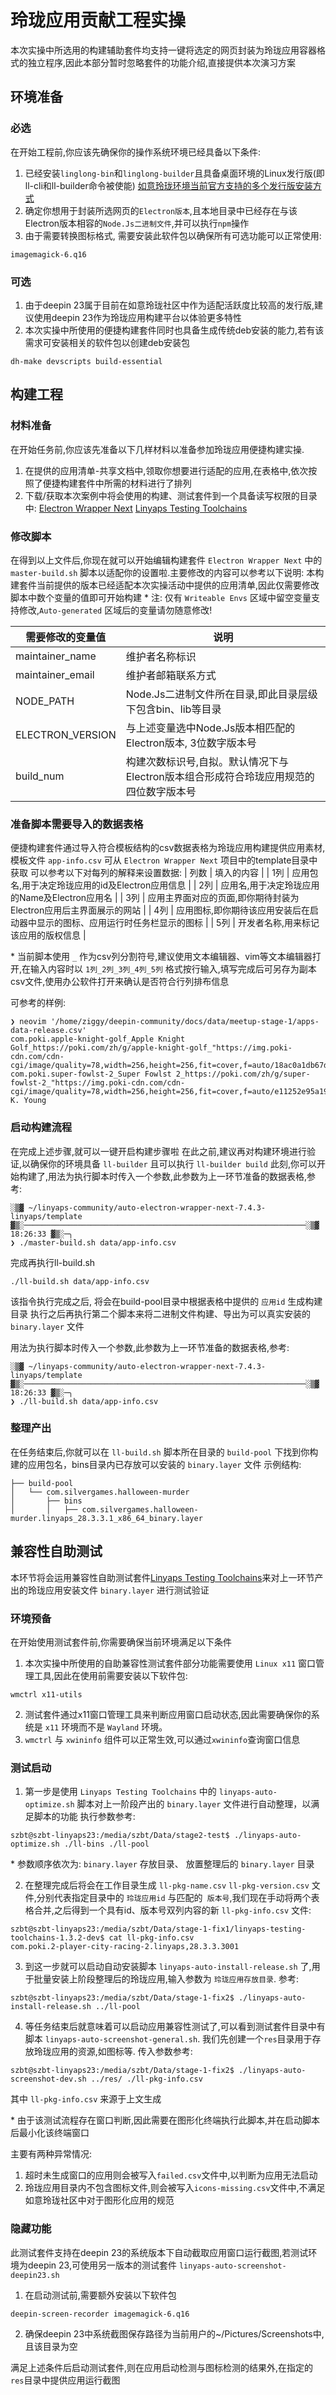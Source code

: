# 玲珑应用贡献工程实操
本次实操中所选用的构建辅助套件均支持一键将选定的网页封装为玲珑应用容器格式的独立程序,因此本部分暂时忽略套件的功能介绍,直接提供本次演习方案

## 环境准备
### 必选
在开始工程前,你应该先确保你的操作系统环境已经具备以下条件:
1. 已经安装`linglong-bin`和`linglong-builder`且具备桌面环境的Linux发行版(即ll-cli和ll-builder命令被使能)
[如意玲珑环境当前官方支持的多个发行版安装方式](https://linglong.dev/guide/start/install.html)
2. 确定你想用于封装所选网页的`Electron版本`,且本地目录中已经存在与该Electron版本相容的`Node.Js二进制文件`,并可以执行`npm`操作
3. 由于需要转换图标格式, 需要安装此软件包以确保所有可选功能可以正常使用:
```
imagemagick-6.q16 
```

### 可选
1. 由于deepin 23属于目前在如意玲珑社区中作为适配活跃度比较高的发行版,建议使用deepin 23作为玲珑应用构建平台以体验更多特性
2. 本次实操中所使用的便捷构建套件同时也具备生成传统deb安装的能力,若有该需求可安装相关的软件包以创建deb安装包
```
dh-make devscripts build-essential
```

## 构建工程
### 材料准备
在开始任务前,你应该先准备以下几样材料以准备参加玲珑应用便捷构建实操.
1. 在提供的应用清单-共享文档中,领取你想要进行适配的应用,在表格中,依次按照了便捷构建套件中所需的材料进行了排列
2. 下载/获取本次案例中将会使用的构建、测试套件到一个具备读写权限的目录中:
[Electron Wrapper Next](https://github.com/OpenAtom-Linyaps/sig-next-electron-wrapper)
[Linyaps Testing Toolchains](https://github.com/OpenAtom-Linyaps/sig-next-linyaps-testing-toolchains)

### 修改脚本
在得到以上文件后,你现在就可以开始编辑构建套件 `Electron Wrapper Next` 中的 `master-build.sh` 脚本以适配你的设置啦.主要修改的内容可以参考以下说明:
本构建套件当前提供的版本已经适配本次实操活动中提供的应用清单,因此仅需要修改脚本中数个变量的值即可开始构建
\* 注: 仅有 `Writeable Envs` 区域中留空变量支持修改,`Auto-generated` 区域后的变量请勿随意修改!

| 需要修改的变量值 | 说明 |
|---------|---------|
| maintainer_name | 维护者名称标识 |
| maintainer_email | 维护者邮箱联系方式 |
| NODE_PATH | Node.Js二进制文件所在目录,即此目录层级下包含bin、lib等目录 |
| ELECTRON_VERSION | 与上述变量选中Node.Js版本相匹配的Electron版本, 3位数字版本号 |
| build_num | 构建次数标识号,自拟。默认情况下与Electron版本组合形成符合玲珑应用规范的四位数字版本号 |

### 准备脚本需要导入的数据表格
便捷构建套件通过导入符合模板结构的csv数据表格为玲珑应用构建提供应用素材,模板文件 `app-info.csv` 可从 `Electron Wrapper Next` 项目中的template目录中获取
可以参考以下对每列的解释来设置数据:
| 列数 | 填入的内容 |
| 1列 | 应用包名,用于决定玲珑应用的id及Electron应用信息 |
| 2列 | 应用名,用于决定玲珑应用的Name及Electron应用名 |
| 3列 | 应用主界面对应的页面,即你期待封装为Electron应用后主界面展示的网站 |
| 4列 | 应用图标,即你期待该应用安装后在启动器中显示的图标、应用运行时任务栏显示的图标 |
| 5列 | 开发者名称,用来标记该应用的版权信息 |

\* 当前脚本使用 `_` 作为csv列分割符号,建议使用文本编辑器、vim等文本编辑器打开,在输入内容时以 `1列_2列_3列_4列_5列` 格式按行输入,填写完成后可另存为副本csv文件,使用办公软件打开来确认是否符合行列排布信息

可参考的样例:
```
❯ neovim '/home/ziggy/deepin-community/docs/data/meetup-stage-1/apps-data-release.csv' 
com.poki.apple-knight-golf_Apple Knight Golf_https://poki.com/zh/g/apple-knight-golf_"https://img.poki-cdn.com/cdn-cgi/image/quality=78,width=256,height=256,fit=cover,f=auto/18ac0a1db67de81059a244c39e3bba34.png"_Limitless
com.poki.super-fowlst-2_Super Fowlst 2_https://poki.com/zh/g/super-fowlst-2_"https://img.poki-cdn.com/cdn-cgi/image/quality=78,width=256,height=256,fit=cover,f=auto/e11252e95a1916483ac3dd76cecfa280.png"_Thomas K. Young
```

### 启动构建流程
在完成上述步骤,就可以一键开启构建步骤啦
在此之前,建议再对构建环境进行验证,以确保你的环境具备 `ll-builder` 且可以执行 `ll-builder build`
此刻,你可以开始构建了,用法为执行脚本时传入一个参数,此参数为上一环节准备的数据表格,参考:
```
░▒▓ ~/linyaps-community/auto-electron-wrapper-next-7.4.3-linyaps/template ▓▒░───────────────────────────────────────────────────────────────░▒▓ 18:26:33 ▓▒░─╮
❯ ./master-build.sh data/app-info.csv 
```
完成再执行ll-build.sh
```
./ll-build.sh data/app-info.csv
```

该指令执行完成之后, 将会在build-pool目录中根据表格中提供的 `应用id` 生成构建目录
执行之后再执行第二个脚本来将二进制文件构建、导出为可以真实安装的`binary.layer` 文件

用法为执行脚本时传入一个参数,此参数为上一环节准备的数据表格,参考:
```
░▒▓ ~/linyaps-community/auto-electron-wrapper-next-7.4.3-linyaps/template ▓▒░───────────────────────────────────────────────────────────────░▒▓ 18:26:33 ▓▒░─╮
❯ ./ll-build.sh data/app-info.csv 
```


### 整理产出
在任务结束后,你就可以在 `ll-build.sh` 脚本所在目录的 `build-pool` 下找到你构建的应用包名，bins目录内已存放可以安装的 `binary.layer` 文件
示例结构:
```
├── build-pool
│   └── com.silvergames.halloween-murder
│       ├── bins
│       │   ├── com.silvergames.halloween-murder.linyaps_28.3.3.1_x86_64_binary.layer
```

## 兼容性自助测试
本环节将会运用兼容性自助测试套件[Linyaps Testing Toolchains](https://github.com/OpenAtom-Linyaps/sig-next-linyaps-testing-toolchains)来对上一环节产出的玲珑应用安装文件 `binary.layer` 进行测试验证

### 环境预备
在开始使用测试套件前,你需要确保当前环境满足以下条件
1. 本次实操中所使用的自助兼容性测试套件部分功能需要使用 `Linux x11` 窗口管理工具,因此在使用前需要安装以下软件包:
```
wmctrl x11-utils
```
2. 测试套件通过x11窗口管理工具来判断应用窗口启动状态,因此需要确保你的系统是 `x11` 环境而不是 `Wayland` 环境。
3. `wmctrl` 与 `xwininfo` 组件可以正常生效,可以通过`xwininfo`查询窗口信息

### 测试启动
1. 第一步是使用 `Linyaps Testing Toolchains` 中的 `linyaps-auto-optimize.sh` 脚本对上一阶段产出的 `binary.layer` 文件进行自动整理，以满足脚本的功能
执行参数参考:
```
szbt@szbt-linyaps23:/media/szbt/Data/stage2-test$ ./linyaps-auto-optimize.sh ./ll-bins ./ll-pool

```

\* 参数顺序依次为: `binary.layer` 存放目录、 放置整理后的 `binary.layer` 目录

2. 在整理完成后将会在工作目录生成 `ll-pkg-name.csv` `ll-pkg-version.csv` 文件,分别代表指定目录中的 `玲珑应用id` 与匹配的` 版本号`,我们现在手动将两个表格合并,之后得到一个具有id、版本号双列内容的新 `ll-pkg-info.csv` 文件:
```
szbt@szbt-linyaps23:/media/szbt/Data/stage-1-fix1/linyaps-testing-toolchains-1.3.2-dev$ cat ll-pkg-info.csv
com.poki.2-player-city-racing-2.linyaps,28.3.3.3001
```

3. 到这一步就可以启动自动安装脚本 `linyaps-auto-install-release.sh` 了,用于批量安装上阶段整理后的玲珑应用,输入参数为 `玲珑应用存放目录`.
参考:
```
szbt@szbt-linyaps23:/media/szbt/Data/stage-1-fix2$ ./linyaps-auto-install-release.sh ../ll-pool
```

4. 等任务结束后就意味着可以启动应用兼容性测试了,可以看到测试套件目录中有脚本 `linyaps-auto-screenshot-general.sh`.
我们先创建一个`res`目录用于存放玲珑应用的资源,如图标等.
传入参数参考:
```
szbt@szbt-linyaps23:/media/szbt/Data/stage-1-fix2$ ./linyaps-auto-screenshot-dev.sh ../res/ ./ll-pkg-info.csv
```
其中 `ll-pkg-info.csv` 来源于上文生成

\* 由于该测试流程存在窗口判断,因此需要在图形化终端执行此脚本,并在启动脚本后最小化该终端窗口

主要有两种异常情况:
1. 超时未生成窗口的应用则会被写入`failed.csv`文件中,以判断为应用无法启动
2. 玲珑应用目录内不包含图标文件,则会被写入`icons-missing.csv`文件中,不满足如意玲珑社区中对于图形化应用的规范

### 隐藏功能
此测试套件支持在deepin 23的系统版本下自动截取应用窗口运行截图,若测试环境为deepin 23,可使用另一版本的测试套件 `linyaps-auto-screenshot-deepin23.sh`

1. 在启动测试前,需要额外安装以下软件包
```
deepin-screen-recorder imagemagick-6.q16
```

2. 确保deepin 23中系统截图保存路径为当前用户的~/Pictures/Screenshots中,且该目录为空

满足上述条件后启动测试套件,则在应用启动检测与图标检测的结果外,在指定的`res`目录中提供应用运行截图
